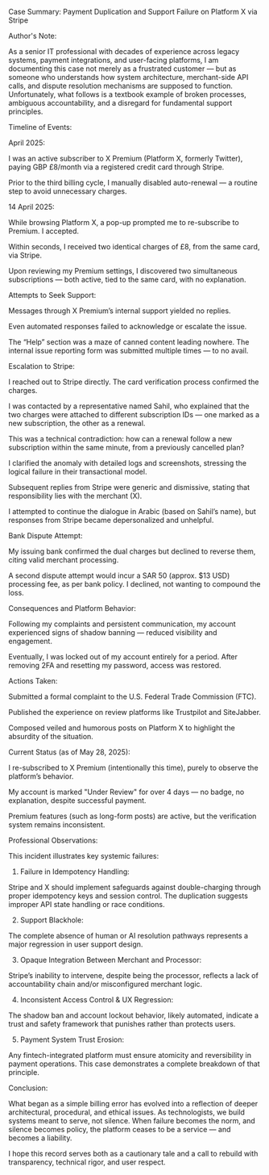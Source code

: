 Case Summary: Payment Duplication and Support Failure on Platform X via Stripe

Author's Note:

As a senior IT professional with decades of experience across legacy systems, payment integrations, and user-facing platforms, I am documenting this case not merely as a frustrated customer — but as someone who understands how system architecture, merchant-side API calls, and dispute resolution mechanisms are supposed to function. Unfortunately, what follows is a textbook example of broken processes, ambiguous accountability, and a disregard for fundamental support principles.

Timeline of Events:

April 2025:

I was an active subscriber to X Premium (Platform X, formerly Twitter), paying GBP £8/month via a registered credit card through Stripe.

Prior to the third billing cycle, I manually disabled auto-renewal — a routine step to avoid unnecessary charges.

14 April 2025:

While browsing Platform X, a pop-up prompted me to re-subscribe to Premium. I accepted.

Within seconds, I received two identical charges of £8, from the same card, via Stripe.

Upon reviewing my Premium settings, I discovered two simultaneous subscriptions — both active, tied to the same card, with no explanation.

Attempts to Seek Support:

Messages through X Premium’s internal support yielded no replies.

Even automated responses failed to acknowledge or escalate the issue.

The “Help” section was a maze of canned content leading nowhere. The internal issue reporting form was submitted multiple times — to no avail.

Escalation to Stripe:

I reached out to Stripe directly. The card verification process confirmed the charges.

I was contacted by a representative named Sahil, who explained that the two charges were attached to different subscription IDs — one marked as a new subscription, the other as a renewal.

This was a technical contradiction: how can a renewal follow a new subscription within the same minute, from a previously cancelled plan?

I clarified the anomaly with detailed logs and screenshots, stressing the logical failure in their transactional model.

Subsequent replies from Stripe were generic and dismissive, stating that responsibility lies with the merchant (X).

I attempted to continue the dialogue in Arabic (based on Sahil’s name), but responses from Stripe became depersonalized and unhelpful.

Bank Dispute Attempt:

My issuing bank confirmed the dual charges but declined to reverse them, citing valid merchant processing.

A second dispute attempt would incur a SAR 50 (approx. $13 USD) processing fee, as per bank policy. I declined, not wanting to compound the loss.

Consequences and Platform Behavior:

Following my complaints and persistent communication, my account experienced signs of shadow banning — reduced visibility and engagement.

Eventually, I was locked out of my account entirely for a period. After removing 2FA and resetting my password, access was restored.

Actions Taken:

Submitted a formal complaint to the U.S. Federal Trade Commission (FTC).

Published the experience on review platforms like Trustpilot and SiteJabber.

Composed veiled and humorous posts on Platform X to highlight the absurdity of the situation.

Current Status (as of May 28, 2025):

I re-subscribed to X Premium (intentionally this time), purely to observe the platform’s behavior.

My account is marked "Under Review" for over 4 days — no badge, no explanation, despite successful payment.

Premium features (such as long-form posts) are active, but the verification system remains inconsistent.

Professional Observations:

This incident illustrates key systemic failures:

1. Failure in Idempotency Handling:

Stripe and X should implement safeguards against double-charging through proper idempotency keys and session control. The duplication suggests improper API state handling or race conditions.

2. Support Blackhole:

The complete absence of human or AI resolution pathways represents a major regression in user support design.

3. Opaque Integration Between Merchant and Processor:

Stripe’s inability to intervene, despite being the processor, reflects a lack of accountability chain and/or misconfigured merchant logic.

4. Inconsistent Access Control & UX Regression:

The shadow ban and account lockout behavior, likely automated, indicate a trust and safety framework that punishes rather than protects users.

5. Payment System Trust Erosion:

Any fintech-integrated platform must ensure atomicity and reversibility in payment operations. This case demonstrates a complete breakdown of that principle.

Conclusion:

What began as a simple billing error has evolved into a reflection of deeper architectural, procedural, and ethical issues. As technologists, we build systems meant to serve, not silence. When failure becomes the norm, and silence becomes policy, the platform ceases to be a service — and becomes a liability.

I hope this record serves both as a cautionary tale and a call to rebuild with transparency, technical rigor, and user respect.

